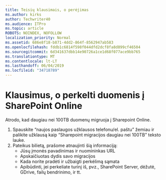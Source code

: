 ```yaml
---
title: Teisių klausimais, o perėjimas
ms.author: kirks
author: Techwriter40
ms.audience: ITPro
ms.topic: article
ROBOTS: NOINDEX, NOFOLLOW
localization_priority: Normal
ms.assetid: 686e8f18-b871-4dd2-864f-8562947ab583
ms.openlocfilehash: fddb1c6814f598f044dfd2dcf8fa8d899cf46504
ms.sourcegitcommit: 6d341637dbb14e90726a1ce1d68f077ace9bb765
ms.translationtype: MT
ms.contentlocale: lt-LT
ms.lasthandoff: 06/04/2019
ms.locfileid: "34718789"
---
```

# <a name="issues-while-migrating-data-to-sharepoint-online"></a>Klausimus, o perkelti duomenis į SharePoint Online

<p>Atrodo, kad daugiau nei 100TB duomenų migruoja į Sharepoint Online.</p> <ol> <li>Spauskite &ldquo;naujos paslaugos užklausos telefonu/el. paštu&rdquo; žemiau ir palikite užklausą kaip &ldquo;Sharepoint migracijos daugiau nei 100TB&rdquo; teksto lauke.</li> <li>Pateikus bilietą, prašome atnaujinti šią informaciją: <ul> <li>Jūsų įmonės pavadinimas ir nuomininkas URL</li> <li>Apskaičiuotas dydis savo migracijos</li> <li>Kada norite pradėti ir užbaigti perkėlimą sąmata</li> <li>Apibūdinti, jei perkeliate turinį iš, pvz., SharePoint Server, dėžutė, GDrive, failų bendrinimo, ir tt.</li> </ul> </li> </ol>


  

